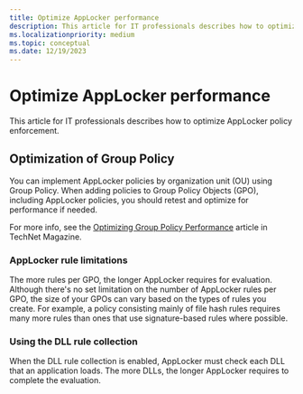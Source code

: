 ```yaml
---
title: Optimize AppLocker performance
description: This article for IT professionals describes how to optimize AppLocker policy enforcement.
ms.localizationpriority: medium
ms.topic: conceptual
ms.date: 12/19/2023
---
```


# Optimize AppLocker performance

This article for IT professionals describes how to optimize AppLocker policy enforcement.

## Optimization of Group Policy

You can implement AppLocker policies by organization unit (OU) using Group Policy. When adding policies to Group Policy Objects (GPO), including AppLocker policies, you should retest and optimize for performance if needed.

For more info, see the [Optimizing Group Policy Performance](/previous-versions/technet-magazine/cc137720(v=msdn.10)) article in TechNet Magazine.

### AppLocker rule limitations

The more rules per GPO, the longer AppLocker requires for evaluation. Although there's no set limitation on the number of AppLocker rules per GPO, the size of your GPOs can vary based on the types of rules you create. For example, a policy consisting mainly of file hash rules requires many more rules than ones that use signature-based rules where possible.

### Using the DLL rule collection

When the DLL rule collection is enabled, AppLocker must check each DLL that an application loads. The more DLLs, the longer AppLocker requires to complete the evaluation.
